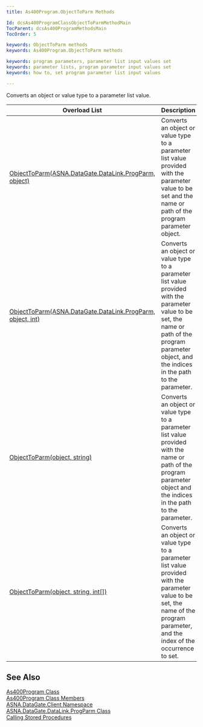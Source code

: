 ```yaml
---
title: As400Program.ObjectToParm Methods

Id: dcsAs400ProgramClassObjectToParmMethodMain
TocParent: dcsAs400ProgramMethodsMain
TocOrder: 5

keywords: ObjectToParm methods
keywords: As400Program.ObjectToParm methods

keywords: program parameters, parameter list input values set
keywords: parameter lists, program parameter input values set 
keywords: how to, set program parameter list input values

---
```


Converts an object or value type to a parameter list value.
<br />



| Overload List | Description |
| ---- | ---- |
| [ObjectToParm(ASNA.DataGate.DataLink.ProgParm, object)](as400program-class-object-to_parm-method4.html) | Converts an object or value type to a parameter list value provided with the parameter value to be set and the name or path of the program parameter object. |
| [ObjectToParm(ASNA.DataGate.DataLink.ProgParm, object, int)](as400program-class-object-to_parm-method1.html) | Converts an object or value type to a parameter list value provided with the parameter value to be set, the name or path of the program parameter object, and the indices in the path to the parameter. |
| [ObjectToParm(object, string)](as400program-class-object-to_parm-method3.html) | Converts an object or value type to a parameter list value provided with the name or path of the program parameter object and the indices in the path to the parameter. |
| [ObjectToParm(object, string, int[])](as400program-class-object-to_parm-method2.html) | Converts an object or value type to a parameter list value provided with the parameter value to be set, the name of the program parameter, and the index of the occurrence to set. |



## See Also


[As400Program Class](as400program-class.html)
      <br />
[As400Program Class Members](as400program-members.html)
      <br />
[ASNA.DataGate.Client Namespace](datagate-client-namespace.html)
      <br />
[ASNA.DataGate.DataLink.ProgParm Class](prog-parm-class.html)
      <br />
[Calling Stored Procedures](calling-stored-procedures.html)

